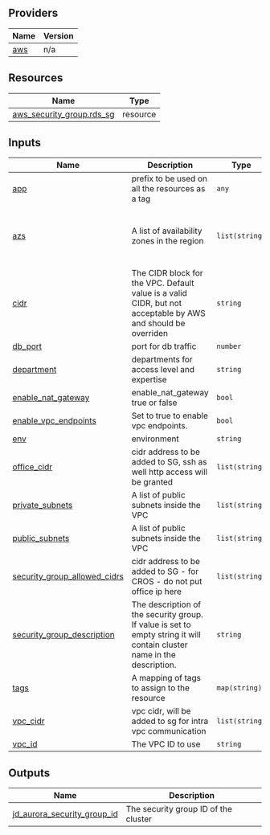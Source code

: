 <!-- BEGIN_TF_DOCS -->

## Providers

| Name | Version |
|------|---------|
| <a name="provider_aws"></a> [aws](#provider\_aws) | n/a |

## Resources

| Name | Type |
|------|------|
| [aws_security_group.rds_sg](https://registry.terraform.io/providers/hashicorp/aws/latest/docs/resources/security_group) | resource |

## Inputs

| Name | Description | Type | Default | Required |
|------|-------------|------|---------|:--------:|
| <a name="input_app"></a> [app](#input\_app) | prefix to be used on all the resources as a tag | `any` | n/a | yes |
| <a name="input_azs"></a> [azs](#input\_azs) | A list of availability zones in the region | `list(string)` | <pre>[<br>  "us-west-2a",<br>  "us-west-2b",<br>  "us-west-2c"<br>]</pre> | no |
| <a name="input_cidr"></a> [cidr](#input\_cidr) | The CIDR block for the VPC. Default value is a valid CIDR, but not acceptable by AWS and should be overriden | `string` | `"10.10.0.0/16"` | no |
| <a name="input_db_port"></a> [db\_port](#input\_db\_port) | port for db traffic | `number` | `5432` | no |
| <a name="input_department"></a> [department](#input\_department) | departments for access level and expertise | `string` | `"devops"` | no |
| <a name="input_enable_nat_gateway"></a> [enable\_nat\_gateway](#input\_enable\_nat\_gateway) | enable\_nat\_gateway true or false | `bool` | `false` | no |
| <a name="input_enable_vpc_endpoints"></a> [enable\_vpc\_endpoints](#input\_enable\_vpc\_endpoints) | Set to true to enable vpc endpoints. | `bool` | `false` | no |
| <a name="input_env"></a> [env](#input\_env) | environment | `string` | `""` | no |
| <a name="input_office_cidr"></a> [office\_cidr](#input\_office\_cidr) | cidr address to be added to SG, ssh as well http access will be granted | `list(string)` | n/a | yes |
| <a name="input_private_subnets"></a> [private\_subnets](#input\_private\_subnets) | A list of public subnets inside the VPC | `list(string)` | n/a | yes |
| <a name="input_public_subnets"></a> [public\_subnets](#input\_public\_subnets) | A list of public subnets inside the VPC | `list(string)` | n/a | yes |
| <a name="input_security_group_allowed_cidrs"></a> [security\_group\_allowed\_cidrs](#input\_security\_group\_allowed\_cidrs) | cidr address to be added to SG - for CROS - do not put office ip here | `list(string)` | n/a | yes |
| <a name="input_security_group_description"></a> [security\_group\_description](#input\_security\_group\_description) | The description of the security group. If value is set to empty string it will contain cluster name in the description. | `string` | `"Managed by Terraform"` | no |
| <a name="input_tags"></a> [tags](#input\_tags) | A mapping of tags to assign to the resource | `map(string)` | `{}` | no |
| <a name="input_vpc_cidr"></a> [vpc\_cidr](#input\_vpc\_cidr) | vpc cidr, will be added to sg for intra vpc communication | `list(string)` | n/a | yes |
| <a name="input_vpc_id"></a> [vpc\_id](#input\_vpc\_id) | The VPC ID to use | `string` | n/a | yes |

## Outputs

| Name | Description |
|------|-------------|
| <a name="output_jd_aurora_security_group_id"></a> [jd\_aurora\_security\_group\_id](#output\_jd\_aurora\_security\_group\_id) | The security group ID of the cluster |
<!-- END_TF_DOCS -->
